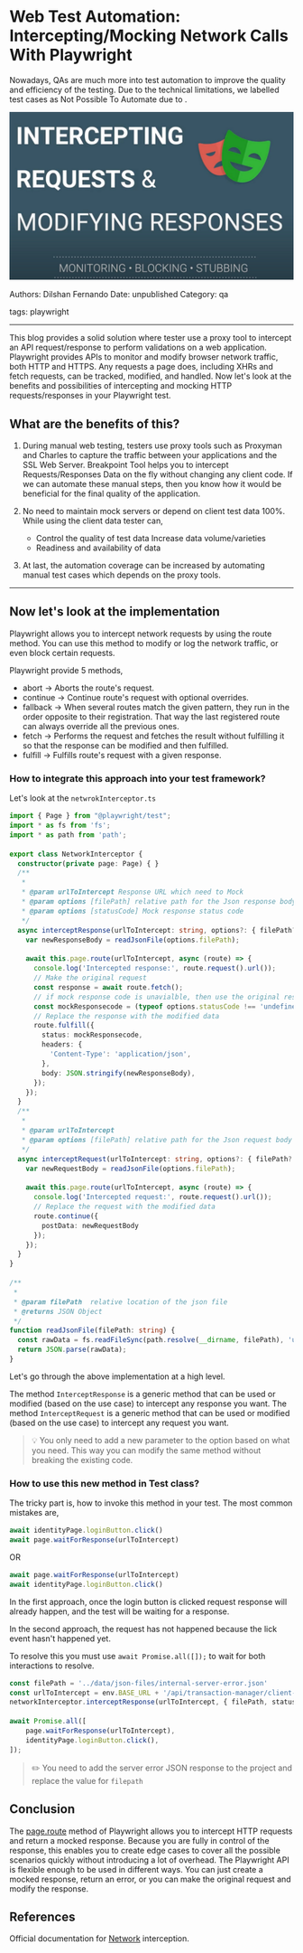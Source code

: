 # Web Test Automation: Intercepting/Mocking Network Calls With Playwright

Nowadays, QAs are much more into test automation to improve the quality and efficiency of the testing. Due to the technical limitations, we labelled test cases as Not Possible To Automate due to .

![](assets/Interceptor.png)

Authors: Dilshan Fernando
Date: unpublished
Category: qa

tags: playwright

---
This blog provides a solid solution where tester use a proxy tool to intercept an API request/response to perform validations on a web application. 
Playwright provides APIs to monitor and modify browser network traffic, both HTTP and HTTPS. Any requests a page does, including XHRs and fetch requests, can be tracked, modified, and handled.
Now let's look at the benefits and possibilities of intercepting and mocking HTTP requests/responses  in your Playwright test.

## What are the benefits of this?

1. During manual web testing, testers use proxy tools such as Proxyman and Charles to capture the traffic between your applications and the SSL Web Server. Breakpoint Tool helps you to intercept Requests/Responses Data on the fly without changing any client code. If we can automate these manual steps, then you know how it would be beneficial for the final quality of the application. 

2. No need to maintain mock servers or depend on client test data 100%. While using the client data tester can,
   - Control the quality of test data Increase data volume/varieties
   - Readiness and availability of data
3. At last, the automation coverage can be increased by automating manual test cases which depends on the proxy tools.

---

## Now let's look at the implementation

Playwright allows you to intercept network requests by using the route method. You can use this method to modify or log the network traffic, or even block certain requests. 

Playwright provide 5 methods,
- abort -> Aborts the route's request.
- continue -> Continue route's request with optional overrides.
- fallback -> When several routes match the given pattern, they run in the order opposite to their registration. That way the last registered route can always override all the previous ones. 
- fetch -> Performs the request and fetches the result without fulfilling it so that the response can be modified and then fulfilled.
- fulfill -> Fulfills route's request with a given response.

### How to integrate this approach into your test framework?

Let's look at the `netwrokInterceptor.ts`

```typescript
import { Page } from "@playwright/test";
import * as fs from 'fs';
import * as path from 'path';

export class NetworkInterceptor {
  constructor(private page: Page) { }
  /**
   * 
   * @param urlToIntercept Response URL which need to Mock
   * @param options [filePath] relative path for the Json response body
   * @param options [statusCode] Mock response status code 
   */
  async interceptResponse(urlToIntercept: string, options?: { filePath?: string, statusCode?: number }) {
    var newResponseBody = readJsonFile(options.filePath);

    await this.page.route(urlToIntercept, async (route) => {
      console.log('Intercepted response:', route.request().url());
      // Make the original request
      const response = await route.fetch();
      // if mock response code is unavialble, then use the original response code
      const mockResponsecode = (typeof options.statusCode !== 'undefined') ? options.statusCode : Number(response.status)
      // Replace the response with the modified data
      route.fulfill({
        status: mockResponsecode,
        headers: {
          'Content-Type': 'application/json',
        },
        body: JSON.stringify(newResponseBody),
      });
    });
  }
  /**
   * 
   * @param urlToIntercept 
   * @param options [filePath] relative path for the Json request body
   */
  async interceptRequest(urlToIntercept: string, options?: { filePath?: string}) {
    var newRequestBody = readJsonFile(options.filePath);

    await this.page.route(urlToIntercept, async (route) => {
      console.log('Intercepted request:', route.request().url());
      // Replace the request with the modified data
      route.continue({
        postData: newRequestBody
      });
    });
  }
}

/**
 * 
 * @param filePath  relative location of the json file
 * @returns JSON Object
 */
function readJsonFile(filePath: string) {
  const rawData = fs.readFileSync(path.resolve(__dirname, filePath), 'utf-8');
  return JSON.parse(rawData);
}
```
Let's go through the above implementation at a high level.

The method `InterceptResponse` is a generic method that can be used or modified (based on the use case) to intercept any response you want.
The method `InterceptRequest` is a generic method that can be used or modified (based on the use case) to intercept any request you want.

> 💡
> You only need to add a new parameter to the option based on what you need. This way you can modify the same method without breaking the existing code.

### How to use this new method in Test class?

The tricky part is, how to invoke this method in your test. The most common mistakes are,

```typescript
await identityPage.loginButton.click()
await page.waitForResponse(urlToIntercept)
```
OR
```typescript
await page.waitForResponse(urlToIntercept)
await identityPage.loginButton.click()
```
In the first approach, once the login button is clicked request response will already happen, and the test will be waiting for a response.

In the second approach, the request has not happened because the lick event hasn't happened yet. 

To resolve this you must use `await Promise.all([]);` to wait for both interactions to resolve.

```typescript
const filePath = '../data/json-files/internal-server-error.json'
const urlToIntercept = env.BASE_URL + '/api/transaction-manager/client-api/v2/transactions?size=5&orderBy=bookingDate&direction=DESC';
networkInterceptor.interceptResponse(urlToIntercept, { filePath, statusCode: 500 })

await Promise.all([
    page.waitForResponse(urlToIntercept),
    identityPage.loginButton.click(),
]);
```


> ✏️
> You need to add the server error JSON response to the project and replace the value for `filepath`

## Conclusion

The [page.route](https://playwright.dev/docs/api/class-page#page-route) method of Playwright allows you to intercept HTTP requests and return a mocked response. Because you are fully in control of the response, this enables you to create edge cases to cover all the possible scenarios quickly without introducing a lot of overhead.
The Playwright API is flexible enough to be used in different ways. You can just create a mocked response, return an error, or you can make the original request and modify the response.

## References
Official documentation for [Network](https://playwright.dev/docs/network) interception.


